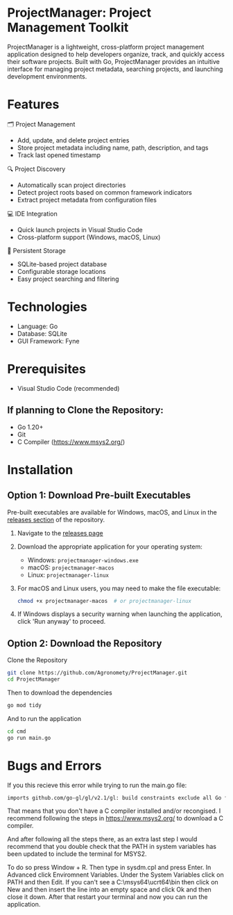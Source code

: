 # ProjectManager: Project Management Toolkit


ProjectManager is a lightweight, cross-platform project management application designed to help developers organize, track, and quickly access their software projects. 
Built with Go, ProjectManager provides an intuitive interface for managing project metadata, searching projects, and launching development environments.



# Features

🗂️ Project Management

* Add, update, and delete project entries
* Store project metadata including name, path, description, and tags
* Track last opened timestamp



🔍 Project Discovery

* Automatically scan project directories
* Detect project roots based on common framework indicators
* Extract project metadata from configuration files


💻 IDE Integration

* Quick launch projects in Visual Studio Code
* Cross-platform support (Windows, macOS, Linux)


💾 Persistent Storage

* SQLite-based project database
* Configurable storage locations
* Easy project searching and filtering

# Technologies

* Language: Go
* Database: SQLite
* GUI Framework: Fyne


# Prerequisites

* Visual Studio Code (recommended)


## If planning to Clone the Repository:

* Go 1.20+
* Git
* C Compiler (https://www.msys2.org/)



# Installation

## Option 1: Download Pre-built Executables

Pre-built executables are available for Windows, macOS, and Linux in the [releases section](https://github.com/Agronomety/ProjectManager/releases) of the repository.

1. Navigate to the [releases page](https://github.com/Agronomety/ProjectManager/releases)
   
2. Download the appropriate application for your operating system:
   - Windows: `projectmanager-windows.exe`
   - macOS: `projectmanager-macos`
   - Linux: `projectmanager-linux`
     
3. For macOS and Linux users, you may need to make the file executable:
   ```bash
   chmod +x projectmanager-macos  # or projectmanager-linux
   
4. If Windows displays a security warning when launching the application, click 'Run anyway' to proceed.


## Option 2: Download the Repository

Clone the Repository

```bash
git clone https://github.com/Agronomety/ProjectManager.git
cd ProjectManager
```

Then to download the dependencies
```bash
go mod tidy
```

And to run the application
```bash
cd cmd
go run main.go
```

# Bugs and Errors
If you this recieve this error while trying to run the main.go file:

```bash
imports github.com/go-gl/gl/v2.1/gl: build constraints exclude all Go files in...
```

That means that you don't have a C compiler installed and/or recongised. 
I recommend following the steps in https://www.msys2.org/ to download a C compiler.

And after following all the steps there, as an extra last step I would recommend that
you double check that the PATH in system variables has been updated to include the 
terminal for MSYS2.

To do so press Window + R. Then type in sysdm.cpl and press Enter. 
In Advanced click Enviromnent Variables. Under the System Variables click on PATH and 
then Edit. If you can't see a C:\msys64\ucrt64\bin then click on New and then insert
the line into an empty space and click Ok and then close it down. After that restart
your terminal and now you can run the application.
